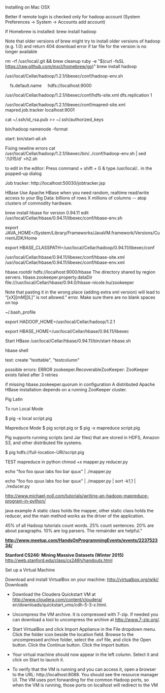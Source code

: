 Installing on Mac OSX

Better if remote login is checked only for hadoop account
(System Preferences -> System -> Accounts add account)

If Homebrew is installed:
brew install hadoop

Note that older versions of brew might try to install older versions of hadoop (e.g. 1.0)
and return 404 download error if tar file for the version is no longer available

rm -rf /usr/local/.git && brew cleanup
ruby -e "$(curl -fsSL https://raw.github.com/mxcl/homebrew/go)"
brew install hadoop

/usr/local/Cellar/hadoop/1.2.1/libexec/conf/hadoop-env.sh

<configuration>
<property>
    <name>fs.default.name</name>
    <value>hdfs://localhost:9000</value>
</property>
</configuration>

/usr/local/Cellar/hadoop/1.2.1/libexec/conf/hdfs-site.xml
<configuration>
<property>
    <name>dfs.replication</name>
    <value>1</value>
</property>
</configuration>

/usr/local/Cellar/hadoop/1.2.1/libexec/conf/mapred-site.xml
<configuration>
<property>
    <name>mapred.job.tracker</name>
    <value>localhost:9001</value>
</property>
</configuration>

cat ~/.ssh/id_rsa.pub >> ~/.ssh/authorized_keys

bin/hadoop namenode -format

start:
bin/start-all.sh

Fixing newline errors
cat /usr/local/Cellar/hadoop/1.2.1/libexec/bin/../conf/hadoop-env.sh | sed '/\015/d' >h2.sh

to edit in the editor: 
Press command + shift + G & type /usr/local/.. in the popped-up dialog

Job tracker:
http://localhost:50030/jobtracker.jsp

HBase
Use Apache HBase when you need random, realtime read/write access to your Big Data: 
billions of rows X millions of columns -- atop clusters of commodity hardware.

brew install hbase
for version 0.94.11
edit /usr/local/Cellar/hbase/0.94.11/libexec/conf/hbase-env.sh

export JAVA_HOME=/System/Library/Frameworks/JavaVM.framework/Versions/CurrentJDK/Home

export HBASE_CLASSPATH=/usr/local/Cellar/hadoop/0.94.11/libexec/conf


/usr/local/Cellar/hbase/0.94.11/libexec/conf/hbase-site.xml
/usr/local/Cellar/hbase/0.94.11/libexec/conf/hbase-env.xml

<?xml version="1.0"?>
<?xml-stylesheet type="text/xsl" href="configuration.xsl"?>
<configuration>
<property>
<name>hbase.rootdir</name>
<value>hdfs://localhost:9000/hbase</value>
<description>The directory shared by region servers.
</description>
</property>
<property>
<name>hbase.zookeeper.property.dataDir</name>
<value>file:///usr/local/Cellar/hbase/0.94.0/hbase-nicole.hu/zookeeper</value>
</property>
</configuration>

Note that pasting it in the wrong place (adding extra xml version) will lead to 
“[xX][mM][lL]” is not allowed.” error. Make sure there are no blank spaces on top


~/.bash_profile

export HADOOP_HOME=/usr/local/Cellar/hadoop/1.2.1

export HBASE_HOME=/usr/local/Cellar/hbase/0.94.11/libexec

Start HBase
/usr/local/Cellar/hbase/0.94.11/bin/start-hbase.sh

hbase shell

test:
create "testtable", "testcolumn"

possible errors:
ERROR zookeeper.RecoverableZooKeeper: ZooKeeper exists failed after 3 retries

if missing hbase.zookeeper.quorum in configuration
A distributed Apache HBase installation depends on a running ZooKeeper cluster.


Pig Latin

To run Local Mode

$ pig -x local script.pig

Mapreduce Mode
$ pig script.pig
or
$ pig -x mapreduce script.pig

Pig supports running scripts (and Jar files) that are stored in HDFS, Amazon S3, and 
other distributed file systems. 

$ pig hdfs://full-location-URI/script.pig


TEST mapreduce in python
chmod +x mapper.py reducer.py

echo "foo foo quux labs foo bar quux" | ./mapper.py

echo "foo foo quux labs foo bar quux" | ./mapper.py | sort -k1,1 | ./reducer.py

http://www.michael-noll.com/tutorials/writing-an-hadoop-mapreduce-program-in-python/


java example
A static class holds the mapper, other static class holds the reducer, 
and the main method works as the driver of the application. 


45% of all Hadoop tutorials count words. 25% count sentences. 20% are about paragraphs. 10% are log 
parsers. The remainder are helpful.”

**http://www.meetup.com/HandsOnProgrammingEvents/events/223752334/**

**Stanford CS246: Mining Massive Datasets (Winter 2015)**
http://web.stanford.edu/class/cs246h/handouts.html

Set up a Virtual Machine

Download and install VirtualBox on your machine: http://virtualbox.org/wiki/
Downloads
* Download the Cloudera Quickstart VM at http://www.cloudera.com/content/cloudera/
en/downloads/quickstart_vms/cdh-5-3-x.html.

* Uncompress the VM archive. It is compressed with 7-zip. If needed you can download
a tool to uncompress the archive at http://www.7-zip.org/.

* Start VirtualBox and click Import Appliance in the File dropdown menu. Click the
folder icon beside the location field. Browse to the uncompressed archive folder, select
the .ovf file, and click the Open button. Click the Continue button. Click the Import
button.

* Your virtual machine should now appear in the left column. Select it and click on Start
to launch it.

* To verify that the VM is running and you can access it, open a browser to the URL:
http://localhost:8088. You should see the resource manager UI. The VM uses port
forwarding for the common Hadoop ports, so when the VM is running, those ports on
localhost will redirect to the VM
